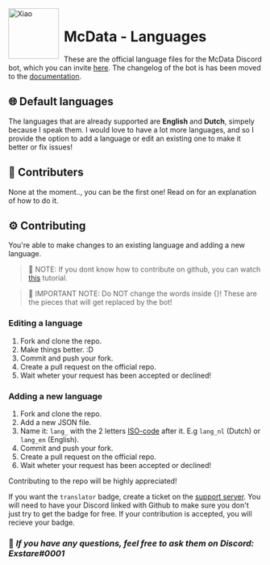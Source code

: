 <img width="100" height="100" align="left" style="float: left; margin: 0 10px 0 0;" alt="Xiao" src="https://i.imgur.com/5a1x3LP.png">

# **McData - Languages**

These are the official language files for the McData Discord bot, which you can invite [here](https://discord.com/api/oauth2/authorize?client_id=792824373894840361&permissions=8&scope=bot). The changelog of the bot is has been moved to the [documentation](https://exstare.gitbook.io/mcdata/).

## **🌐 Default languages**
The languages that are already supported are **English** and **Dutch**, simpely because I speak them. I would love to have a lot more languages, and so I provide the option to add a language or edit an existing one to make it better or fix issues!

## **👥 Contributers**
None at the moment.., you can be the first one! Read on for an explanation of how to do it.

## **⚙ Contributing**
You're able to make changes to an existing language and adding a new language.
> 📢 NOTE: If you dont know how to contribute on github, you can watch [this](https://www.youtube.com/watch?v=HbSjyU2vf6Y) tutorial.

> 📢 IMPORTANT NOTE: Do NOT change the words inside {}! These are the pieces that will get replaced by the bot!
### **Editing a language**
1. Fork and clone the repo.
2. Make things better. :D
4. Commit and push your fork.
5. Create a pull request on the official repo.
5. Wait wheter your request has been accepted or declined!

### **Adding a new language**
1. Fork and clone the repo.
2. Add a new JSON file.
3. Name it: `lang_` with the 2 letters [ISO-code](https://en.wikipedia.org/wiki/List_of_ISO_3166_country_codes#:~:text=Current%20ISO%203166%20country%20codes%20%20%20,%20%20ALA%20%2016%20more%20rows) after it. E.g `lang_nl` (Dutch) or `lang_en` (English).
4. Commit and push your fork.
5. Create a pull request on the official repo.
6. Wait wheter your request has been accepted or declined!

Contributing to the repo will be highly appreciated!

If you want the `translator` badge, create a ticket on the [support server](https://discord.gg/7nkbRZn9kc). You will need to have your Discord linked with Github to make sure you don't just try to get the badge for free. If your contribution is accepted, you will recieve your badge.

### 📢 ***If you have any questions, feel free to ask them on Discord: Exstare#0001***
